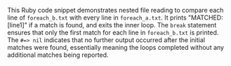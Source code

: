 This Ruby code snippet demonstrates nested file reading to compare each line of `foreach_b.txt` with every line in `foreach_a.txt`. It prints "MATCHED: [line1]" if a match is found, and exits the inner loop. The `break` statement ensures that only the first match for each line in `foreach_b.txt` is printed.  The `#=> nil` indicates that no further output occurred after the initial matches were found, essentially meaning the loops completed without any additional matches being reported.
